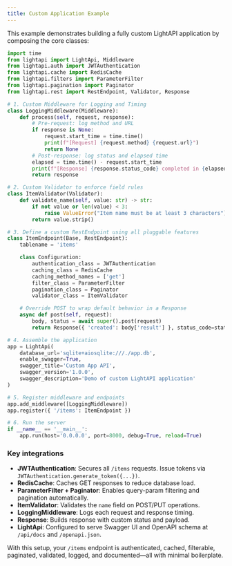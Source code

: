 ```yaml
---
title: Custom Application Example
---
```


This example demonstrates building a fully custom LightAPI application by composing the core classes:

```python
import time
from lightapi import LightApi, Middleware
from lightapi.auth import JWTAuthentication
from lightapi.cache import RedisCache
from lightapi.filters import ParameterFilter
from lightapi.pagination import Paginator
from lightapi.rest import RestEndpoint, Validator, Response

# 1. Custom Middleware for Logging and Timing
class LoggingMiddleware(Middleware):
    def process(self, request, response):
        # Pre-request: log method and URL
        if response is None:
            request.start_time = time.time()
            print(f"[Request] {request.method} {request.url}")
            return None
        # Post-response: log status and elapsed time
        elapsed = time.time() - request.start_time
        print(f"[Response] {response.status_code} completed in {elapsed:.3f}s")
        return response

# 2. Custom Validator to enforce field rules
class ItemValidator(Validator):
    def validate_name(self, value: str) -> str:
        if not value or len(value) < 3:
            raise ValueError("Item name must be at least 3 characters")
        return value.strip()

# 3. Define a custom RestEndpoint using all pluggable features
class ItemEndpoint(Base, RestEndpoint):
    tablename = 'items'

    class Configuration:
        authentication_class = JWTAuthentication
        caching_class = RedisCache
        caching_method_names = ['get']
        filter_class = ParameterFilter
        pagination_class = Paginator
        validator_class = ItemValidator

    # Override POST to wrap default behavior in a Response
    async def post(self, request):
        body, status = await super().post(request)
        return Response({ 'created': body['result'] }, status_code=status)

# 4. Assemble the application
app = LightApi(
    database_url='sqlite+aiosqlite:///./app.db',
    enable_swagger=True,
    swagger_title='Custom App API',
    swagger_version='1.0.0',
    swagger_description='Demo of custom LightAPI application'
)

# 5. Register middleware and endpoints
app.add_middleware([LoggingMiddleware])
app.register({ '/items': ItemEndpoint })

# 6. Run the server
if __name__ == '__main__':
    app.run(host='0.0.0.0', port=8000, debug=True, reload=True)
```

### Key integrations

- **JWTAuthentication**: Secures all `/items` requests.  Issue tokens via `JWTAuthentication.generate_token({...})`.
- **RedisCache**: Caches GET responses to reduce database load.
- **ParameterFilter + Paginator**: Enables query-param filtering and pagination automatically.
- **ItemValidator**: Validates the `name` field on POST/PUT operations.
- **LoggingMiddleware**: Logs each request and response timing.
- **Response**: Builds response with custom status and payload.
- **LightApi**: Configured to serve Swagger UI and OpenAPI schema at `/api/docs` and `/openapi.json`.

With this setup, your `/items` endpoint is authenticated, cached, filterable, paginated, validated, logged, and documented—all with minimal boilerplate. 